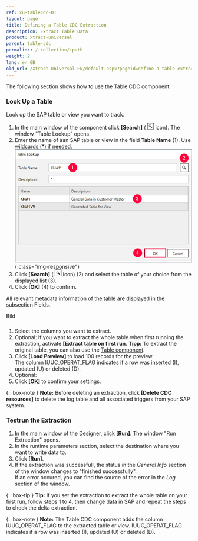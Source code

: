 ```yaml
---
ref: xu-tablecdc-01
layout: page
title: Defining a Table CDC Extraction
description: Extract Table Data
product: xtract-universal
parent: table-cdc
permalink: /:collection/:path
weight: 2
lang: en_GB
old_url: /Xtract-Universal-EN/default.aspx?pageid=define-a-table-extraction
---
```

The following section shows how to use the Table CDC component.

### Look Up a Table

Look up the SAP table or view you want to track.

1. In the main window of the component click **[Search]** ( ![magnifying-glass](/img/content/icons/magnifying-glass.png) icon). The window “Table Lookup” opens.
2. Enter the name of aan SAP table or view in the field **Table Name** (1). Use wildcards (*) if needed.<br>
![Look-Up-Report](/img/content/table/table_look-up.png){:class="img-responsive"}
3. Click **[Search]** ( ![magnifying-glass](/img/content/icons/magnifying-glass.png) icon) (2) and select the table of your choice from the displayed list (3).
4. Click **[OK]** (4) to confirm.

All relevant metadata information of the table are displayed in the subsection Fields.

Bild

### 

1. Select the columns you want to extract.
2. Optional: If you want to extract the whole table when first running the extraction, activate **[Extract table on first run**.
**Tipp:** To extract the original table, you can also use the [Table component](../table).
3. Click **[Load Preview]** to load 100 records for the preview.<br>
The column IUUC_OPERAT_FLAG indicates if a row was inserted (I), updated (U) or deleted (D).
4. Optional: 
5. Click **[OK]** to confirm your settings.

{: .box-note }
**Note:** Before deleting an extraction, click **[Delete CDC resources]** to delete the log table and all associated triggers from your SAP system.

### Testrun the Extraction

1. In the main window of the Designer, click **[Run]**. The window "Run Extraction" opens.
2. In the runtime parameters section, select the destination where you want to write data to.
3. Click **[Run]**.
4. If the extraction was successfull, the status in the *General Info* section of the window changes to "finished successfully".<br>
If an error occured, you can find the source of the error in the *Log* section of the window.

{: .box-tip }
**Tip:** If you set the extraction to extract the whole table on your first run, follow steps 1 to 4, then change data in SAP and repeat the steps to check the delta extraction.

{: .box-note }
**Note:** The Table CDC component adds the column IUUC_OPERAT_FLAG to the extracted table or view. IUUC_OPERAT_FLAG indicates if a row was inserted (I), updated (U) or deleted (D).

